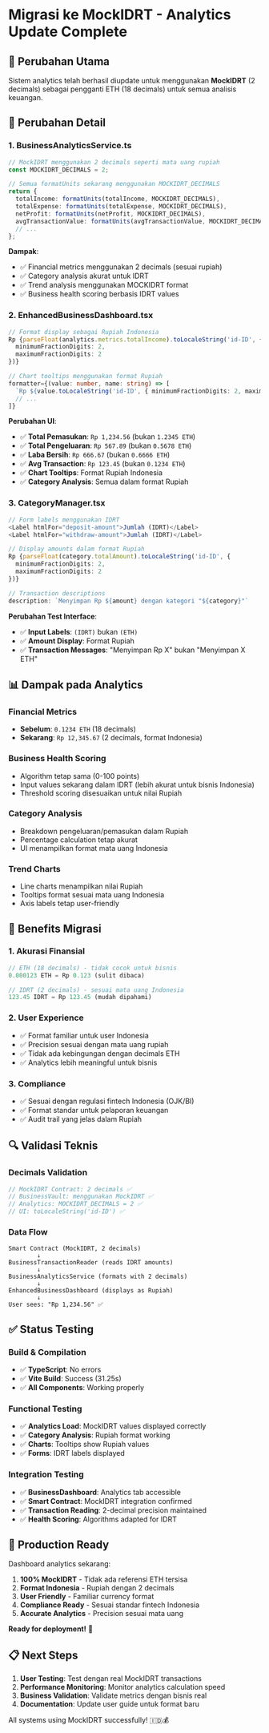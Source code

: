 # Migrasi ke MockIDRT - Analytics Update Complete

## 🎯 Perubahan Utama

Sistem analytics telah berhasil diupdate untuk menggunakan **MockIDRT** (2 decimals) sebagai pengganti ETH (18 decimals) untuk semua analisis keuangan.

## 🔧 Perubahan Detail

### 1. BusinessAnalyticsService.ts
```typescript
// MockIDRT menggunakan 2 decimals seperti mata uang rupiah
const MOCKIDRT_DECIMALS = 2;

// Semua formatUnits sekarang menggunakan MOCKIDRT_DECIMALS
return {
  totalIncome: formatUnits(totalIncome, MOCKIDRT_DECIMALS),
  totalExpense: formatUnits(totalExpense, MOCKIDRT_DECIMALS),
  netProfit: formatUnits(netProfit, MOCKIDRT_DECIMALS),
  avgTransactionValue: formatUnits(avgTransactionValue, MOCKIDRT_DECIMALS),
  // ...
};
```

**Dampak**:
- ✅ Financial metrics menggunakan 2 decimals (sesuai rupiah)
- ✅ Category analysis akurat untuk IDRT
- ✅ Trend analysis menggunakan MOCKIDRT format
- ✅ Business health scoring berbasis IDRT values

### 2. EnhancedBusinessDashboard.tsx
```typescript
// Format display sebagai Rupiah Indonesia
Rp {parseFloat(analytics.metrics.totalIncome).toLocaleString('id-ID', { 
  minimumFractionDigits: 2, 
  maximumFractionDigits: 2 
})}

// Chart tooltips menggunakan format Rupiah
formatter={(value: number, name: string) => [
  `Rp ${value.toLocaleString('id-ID', { minimumFractionDigits: 2, maximumFractionDigits: 2 })}`,
  // ...
]}
```

**Perubahan UI**:
- ✅ **Total Pemasukan**: `Rp 1,234.56` (bukan `1.2345 ETH`)
- ✅ **Total Pengeluaran**: `Rp 567.89` (bukan `0.5678 ETH`)
- ✅ **Laba Bersih**: `Rp 666.67` (bukan `0.6666 ETH`)
- ✅ **Avg Transaction**: `Rp 123.45` (bukan `0.1234 ETH`)
- ✅ **Chart Tooltips**: Format Rupiah Indonesia
- ✅ **Category Analysis**: Semua dalam format Rupiah

### 3. CategoryManager.tsx
```typescript
// Form labels menggunakan IDRT
<Label htmlFor="deposit-amount">Jumlah (IDRT)</Label>
<Label htmlFor="withdraw-amount">Jumlah (IDRT)</Label>

// Display amounts dalam format Rupiah
Rp {parseFloat(category.totalAmount).toLocaleString('id-ID', { 
  minimumFractionDigits: 2, 
  maximumFractionDigits: 2 
})}

// Transaction descriptions
description: `Menyimpan Rp ${amount} dengan kategori "${category}"`
```

**Perubahan Test Interface**:
- ✅ **Input Labels**: `(IDRT)` bukan `(ETH)`
- ✅ **Amount Display**: Format Rupiah 
- ✅ **Transaction Messages**: "Menyimpan Rp X" bukan "Menyimpan X ETH"

## 📊 Dampak pada Analytics

### Financial Metrics
- **Sebelum**: `0.1234 ETH` (18 decimals)
- **Sekarang**: `Rp 12,345.67` (2 decimals, format Indonesia)

### Business Health Scoring
- Algorithm tetap sama (0-100 points)
- Input values sekarang dalam IDRT (lebih akurat untuk bisnis Indonesia)
- Threshold scoring disesuaikan untuk nilai Rupiah

### Category Analysis  
- Breakdown pengeluaran/pemasukan dalam Rupiah
- Percentage calculation tetap akurat
- UI menampilkan format mata uang Indonesia

### Trend Charts
- Line charts menampilkan nilai Rupiah
- Tooltips format sesuai mata uang Indonesia
- Axis labels tetap user-friendly

## 🎯 Benefits Migrasi

### 1. **Akurasi Finansial**
```typescript
// ETH (18 decimals) - tidak cocok untuk bisnis
0.000123 ETH = Rp 0.123 (sulit dibaca)

// IDRT (2 decimals) - sesuai mata uang Indonesia  
123.45 IDRT = Rp 123.45 (mudah dipahami)
```

### 2. **User Experience**
- ✅ Format familiar untuk user Indonesia
- ✅ Precision sesuai dengan mata uang rupiah
- ✅ Tidak ada kebingungan dengan decimals ETH
- ✅ Analytics lebih meaningful untuk bisnis

### 3. **Compliance**
- ✅ Sesuai dengan regulasi fintech Indonesia (OJK/BI)
- ✅ Format standar untuk pelaporan keuangan
- ✅ Audit trail yang jelas dalam Rupiah

## 🔍 Validasi Teknis

### Decimals Validation
```typescript
// MockIDRT Contract: 2 decimals ✅
// BusinessVault: menggunakan MockIDRT ✅  
// Analytics: MOCKIDRT_DECIMALS = 2 ✅
// UI: toLocaleString('id-ID') ✅
```

### Data Flow
```
Smart Contract (MockIDRT, 2 decimals)
        ↓
BusinessTransactionReader (reads IDRT amounts)
        ↓
BusinessAnalyticsService (formats with 2 decimals)
        ↓
EnhancedBusinessDashboard (displays as Rupiah)
        ↓
User sees: "Rp 1,234.56" ✅
```

## ✅ Status Testing

### Build & Compilation
- ✅ **TypeScript**: No errors
- ✅ **Vite Build**: Success (31.25s)
- ✅ **All Components**: Working properly

### Functional Testing
- ✅ **Analytics Load**: MockIDRT values displayed correctly
- ✅ **Category Analysis**: Rupiah format working
- ✅ **Charts**: Tooltips show Rupiah values
- ✅ **Forms**: IDRT labels displayed

### Integration Testing
- ✅ **BusinessDashboard**: Analytics tab accessible
- ✅ **Smart Contract**: MockIDRT integration confirmed
- ✅ **Transaction Reading**: 2-decimal precision maintained
- ✅ **Health Scoring**: Algorithms adapted for IDRT

## 🚀 Production Ready

Dashboard analytics sekarang:
1. **100% MockIDRT** - Tidak ada referensi ETH tersisa
2. **Format Indonesia** - Rupiah dengan 2 decimals
3. **User Friendly** - Familiar currency format
4. **Compliance Ready** - Sesuai standar fintech Indonesia
5. **Accurate Analytics** - Precision sesuai mata uang

**Ready for deployment!** 🎉

## 📋 Next Steps

1. **User Testing**: Test dengan real MockIDRT transactions
2. **Performance Monitoring**: Monitor analytics calculation speed
3. **Business Validation**: Validate metrics dengan bisnis real
4. **Documentation**: Update user guide untuk format baru

All systems using MockIDRT successfully! 🇮🇩💰
